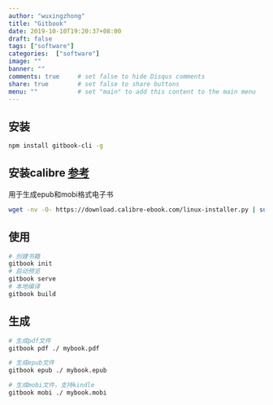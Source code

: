 ```yaml
---
author: "wuxingzhong"
title: "Gitbook"
date: 2019-10-10T19:20:37+08:00
draft: false
tags: ["software"]
categories:  ["software"]
image: ""
banner: ""
comments: true     # set false to hide Disqus comments
share: true        # set false to share buttons
menu: ""           # set "main" to add this content to the main menu
---
```



## 安装

```bash
npm install gitbook-cli -g
```

## 安装calibre  [参考](https://calibre-ebook.com/download_linux/)

用于生成epub和mobi格式电子书

```bash
wget -nv -O- https://download.calibre-ebook.com/linux-installer.py | sudo python -c "import sys; main=lambda:sys.stderr.write('Download failed\n'); exec(sys.stdin.read()); main()"

```

## 使用

```bash
# 创建书籍
gitbook init
# 启动预览
gitbook serve
# 本地编译
gitbook build
```

## 生成

```bash
# 生成pdf文件
gitbook pdf ./ mybook.pdf

# 生成epub文件
gitbook epub ./ mybook.epub

# 生成mobi文件，支持kindle
gitbook mobi ./ mybook.mobi

```

